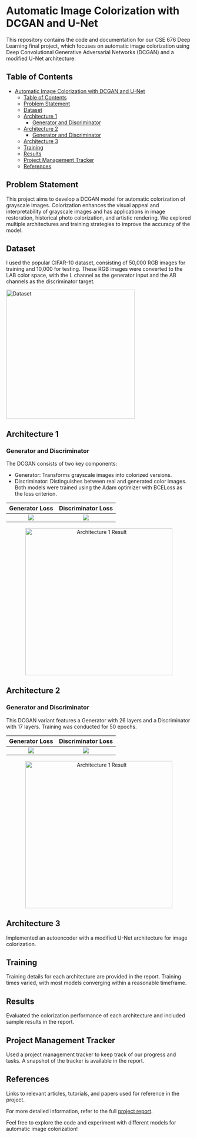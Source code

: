 # Automatic Image Colorization with DCGAN and U-Net

This repository contains the code and documentation for our CSE 676 Deep Learning final project, which focuses on automatic image colorization using Deep Convolutional Generative Adversarial Networks (DCGAN) and a modified U-Net architecture.

## Table of Contents
- [Automatic Image Colorization with DCGAN and U-Net](#automatic-image-colorization-with-dcgan-and-u-net)
  - [Table of Contents](#table-of-contents)
  - [Problem Statement](#problem-statement)
  - [Dataset](#dataset)
  - [Architecture 1](#architecture-1)
    - [Generator and Discriminator](#generator-and-discriminator)
  - [Architecture 2](#architecture-2)
    - [Generator and Discriminator](#generator-and-discriminator-1)
  - [Architecture 3](#architecture-3)
  - [Training](#training)
  - [Results](#results)
  - [Project Management Tracker](#project-management-tracker)
  - [References](#references)

## Problem Statement

This project aims to develop a DCGAN model for automatic colorization of grayscale images. Colorization enhances the visual appeal and interpretability of grayscale images and has applications in image restoration, historical photo colorization, and artistic rendering. We explored multiple architectures and training strategies to improve the accuracy of the model.

## Dataset

I used the popular CIFAR-10 dataset, consisting of 50,000 RGB images for training and 10,000 for testing. These RGB images were converted to the LAB color space, with the L channel as the generator input and the AB channels as the discriminator target.

<img src="./assets/img/dcgan-dataset.JPG" alt="Dataset" width="350"/>


## Architecture 1

### Generator and Discriminator
The DCGAN consists of two key components:
- Generator: Transforms grayscale images into colorized versions.
- Discriminator: Distinguishes between real and generated color images.
Both models were trained using the Adam optimizer with BCELoss as the loss criterion.

<!-- <img src="/assets/img/dcgan-architecture-1-discriminator-loss.jpg" alt="Discriminator_Loss" width="350"/>

<img src="/assets/img/dcgan-architecture-1-generator-loss.jpg" alt="Generator_Loss" width="350"/> -->


Generator Loss            |  Discriminator Loss
:-------------------------:|:-------------------------:
![](../assets/img/dcgan-architecture-1-generator-loss.jpg)  |  ![](../assets/img/dcgan-architecture-1-discriminator-loss.jpg)

<p align="center">
<img src="./assets/img/dcgan-architecture-1-results.jpg" alt="Architecture 1 Result" width="400"/>
</p>


## Architecture 2

### Generator and Discriminator
This DCGAN variant features a Generator with 26 layers and a Discriminator with 17 layers. Training was conducted for 50 epochs.


Generator Loss            |  Discriminator Loss
:-------------------------:|:-------------------------:
![](../assets/img/dcgan-architecture-2-generator-loss.jpg)  |  ![](../assets/img/dcgan-architecture-2-discriminator-loss.jpg)

<p align="center">
<img src="./assets/img/dcgan-architecture-2-results.jpg" alt="Architecture 1 Result" width="400"/>
</p>



## Architecture 3

Implemented an autoencoder with a modified U-Net architecture for image colorization.

## Training

Training details for each architecture are provided in the report. Training times varied, with most models converging within a reasonable timeframe.

## Results

Evaluated the colorization performance of each architecture and included sample results in the report.

## Project Management Tracker

Used a project management tracker to keep track of our progress and tasks. A snapshot of the tracker is available in the report.


## References

Links to relevant articles, tutorials, and papers used for reference in the project.

For more detailed information, refer to the full [project report](https://github.com/SankalpMehani/Image-Colorization-DCGAN/blob/main/README.md).

Feel free to explore the code and experiment with different models for automatic image colorization!
